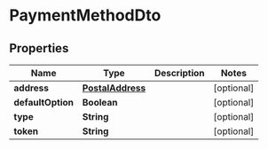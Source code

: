 

# PaymentMethodDto

## Properties

Name | Type | Description | Notes
------------ | ------------- | ------------- | -------------
**address** | [**PostalAddress**](PostalAddress.md) |  |  [optional]
**defaultOption** | **Boolean** |  |  [optional]
**type** | **String** |  |  [optional]
**token** | **String** |  |  [optional]



